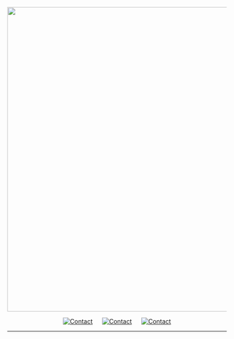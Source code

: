 
<p alt="header" align="center">
  <img src="https://preview.redd.it/810g0l3sgis01.gif?width=1024&s=1942f1e24a0c53e8be77ce0845d4bc1343924147" width="700" />
</p>

<p alt="contacts" align="center">
  <a href="" TARGET="_blank"><img src="https://img.shields.io/badge/Contact-on%20Discord-blueviolet"  hspace="9" alt="Contact"></a>
  <a href="https://twitter.com/Mattherix_" TARGET="_blank"><img src="https://img.shields.io/badge/Contact-on%20Twitter-blue"  hspace="9" alt="Contact"></a>
  <a href="https://protonmail.com/" TARGET="_blank"><img src="https://img.shields.io/badge/Contact-on%20Email-lightgrey" hspace="9" alt="Contact"></a>
</p>

<hr>
